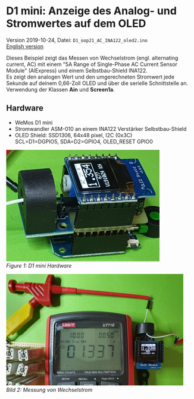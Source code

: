 # D1 mini: Anzeige des Analog- und Stromwertes auf dem OLED
Version 2019-10-24, Datei: `D1_oop21_AC_INA122_oled2.ino`   
[English version](./README.md "English version")   

Dieses Beispiel zeigt das Messen von Wechselstrom (engl. alternating current, AC) mit einem "5A Range of Single-Phase AC Current Sensor Module" (AlExpress) und einem Selbstbau-Shield INA122.   
Es zeigt den analogen Wert und den umgerechneten Stromwert jede Sekunde auf deinem 0,66-Zoll OLED und &uuml;ber die serielle Schnittstelle an.   
Verwendung der Klassen __Ain__ und __Screen1a__.

## Hardware
* WeMos D1 mini   
* Stromwandler ASM-010 an einem INA122 Verst&auml;rker Selbstbau-Shield
* OLED Shield: SSD1306, 64x48 pixel, I2C (0x3C)   
  SCL=D1=DGPIO5, SDA=D2=GPIO4, OLED_RESET GPIO0

![Wechselstrommessung Hardware](./images/D1_AC1_191023.jpg "Wechselstrommessung Hardware")   
_Figure 1: D1 mini Hardware_

![D1mini with D1 OLED Shield](./images/D1_AC2_191023.jpg "Display AC (analog) value on OLED Shield")   
_Bild 2: Messung von Wechselstrom_
